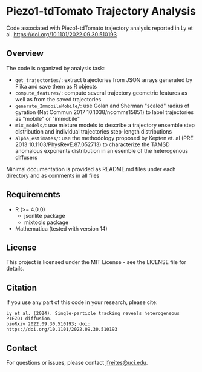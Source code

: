 # Piezo1-tdTomato Trajectory Analysis
Code associated with  Piezo1-tdTomato trajectory analysis reported in Ly et al. https://doi.org/10.1101/2022.09.30.510193

## Overview
The code is organized by analysis task:

- `get_trajectories/`: extract trajectories from JSON arrays generated by Flika and save them as R objects
- `compute_features/`: compute several trajectory geometric features as well as from the saved trajectories
- `generate_ImmobileMobile/`: use Golan and Sherman "scaled" radius of gyration (Nat Commun 2017 10.1038/ncomms15851) to label trajectories as "mobile" or "immobile"
- `mix_models/`: use mixture models to describe a trajectory ensemble step distribution and individual trajectories step-length distributions
- `alpha_estimates/`: use the methodology proposed by Kepten et. al (PRE 2013 10.1103/PhysRevE.87.052713) to characterize the TAMSD anomalous exponents distribution in an esemble of the heterogenous diffusers

Minimal documentation is provided as README.md files under each directory and as comments in all files

## Requirements

- R (>= 4.0.0)
  - jsonlite package
  - mixtools package
- Mathematica (tested with version 14)

## License

This project is licensed under the MIT License - see the LICENSE file for details.

## Citation

If you use any part of this code in your research, please cite:
```
Ly et al. (2024). Single-particle tracking reveals heterogeneous PIEZO1 diffusion.
bioRxiv 2022.09.30.510193; doi: https://doi.org/10.1101/2022.09.30.510193
```

## Contact

For questions or issues, please contact [jfreites@uci.edu](mailto:jfreites@uci.edu).
